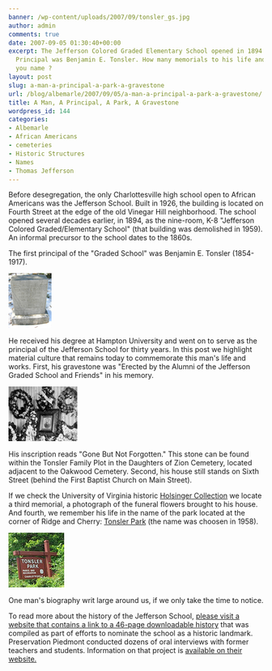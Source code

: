 ```yaml
---
banner: /wp-content/uploads/2007/09/tonsler_gs.jpg
author: admin
comments: true
date: 2007-09-05 01:30:40+00:00
excerpt: The Jefferson Colored Graded Elementary School opened in 1894. The first
  Principal was Benjamin E. Tonsler. How many memorials to his life and works can
  you name ?
layout: post
slug: a-man-a-principal-a-park-a-gravestone
url: /blog/albemarle/2007/09/05/a-man-a-principal-a-park-a-gravestone/
title: A Man, A Principal, A Park, A Gravestone
wordpress_id: 144
categories:
- Albemarle
- African Americans
- cemeteries
- Historic Structures
- Names
- Thomas Jefferson
---
```


Before desegregation, the only Charlottesville high school open to African Americans was the Jefferson School. Built in 1926, the building is located on Fourth Street at the edge of the old Vinegar Hill neighborhood. The school opened several decades earlier, in 1894, as the nine-room, K-8 "Jefferson Colored Graded/Elementary School" (that building was demolished in 1959). An informal precursor to the school dates to the 1860s.

The first principal of the "Graded School" was Benjamin E. Tonsler (1854-1917). 

![tonsler_gs.jpg](/wp-content/uploads/2007/09/tonsler_gs.jpg)

He received his degree at Hampton University and went on to serve as the principal of the Jefferson School for thirty years. In this post we highlight material culture that remains today to commemorate this man's life and works. First, his gravestone was "Erected by the Alumni of the Jefferson Graded School and Friends" in his memory. 

![tonsler_flowers.jpg](/wp-content/uploads/2007/09/tonsler_flowers.jpg)

His inscription reads "Gone But Not Forgotten." This stone can be found within the Tonsler Family Plot in the Daughters of Zion Cemetery, located adjacent to the Oakwood Cemetery. Second, his house still stands on Sixth Street (behind the First Baptist Church on Main Street).

If we check the University of Virginia historic [Holsinger Collection](http://www.lib.virginia.edu/small/collections/holsinger/) we locate a third memorial, a photograph of the funeral flowers brought to his house. And fourth, we remember his life in the name of the park located at the corner of Ridge and Cherry: [Tonsler Park](http://www.charlottesville.org/Index.aspx?page=406) (the name was choosen in 1958). 

![tonsler_park.jpg](/wp-content/uploads/2007/09/tonsler_park.jpg)

One man's biography writ large around us, if we only take the time to notice.

To read more about the history of the Jefferson School, [please visit a website that contains a link to a 46-page downloadable history](http://www.charlottesville.org/Index.aspx?page=1608) that was compiled as part of efforts to nominate the school as a historic landmark. Preservation Piedmont conducted dozens of oral interviews with former teachers and students. Information on that project is [available on their website.](http://avenue.org/pp/jeff-school-oral-hx.html)
